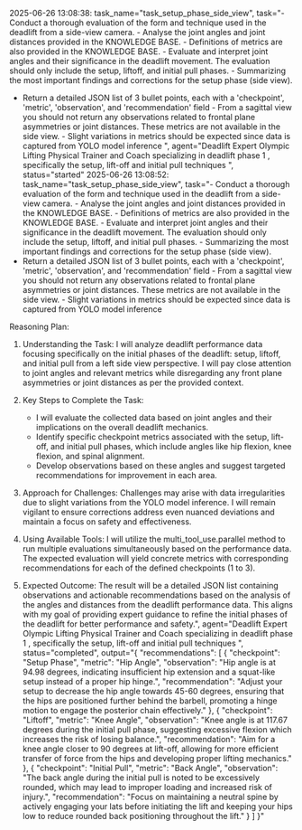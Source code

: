 2025-06-26 13:08:38: task_name="task_setup_phase_side_view", task="- Conduct a thorough evaluation of the form and technique used in the deadlift from a side-view camera. - Analyse the joint angles and joint distances provided in the KNOWLEDGE BASE. - Definitions of metrics are also provided in the KNOWLEDGE BASE. - Evaluate and interpret joint angles and their significance in the deadlift movement. The evaluation should only include the setup, liftoff, and initial pull phases. - Summarizing the most important findings and corrections for the setup phase (side view).
- Return a detailed JSON list of 3 bullet points, each with a 'checkpoint', 'metric', 'observation', and 'recommendation' field - From a sagittal view you should not return any observations related to frontal plane asymmetries or joint distances. These metrics are not available in the side view. - Slight variations in metrics should be expected since data is captured from YOLO model inference
", agent="Deadlift Expert Olympic Lifting Physical Trainer and Coach specializing in deadlift phase 1 , specifically the setup, lift-off and initial pull techniques
", status="started"
2025-06-26 13:08:52: task_name="task_setup_phase_side_view", task="- Conduct a thorough evaluation of the form and technique used in the deadlift from a side-view camera. - Analyse the joint angles and joint distances provided in the KNOWLEDGE BASE. - Definitions of metrics are also provided in the KNOWLEDGE BASE. - Evaluate and interpret joint angles and their significance in the deadlift movement. The evaluation should only include the setup, liftoff, and initial pull phases. - Summarizing the most important findings and corrections for the setup phase (side view).
- Return a detailed JSON list of 3 bullet points, each with a 'checkpoint', 'metric', 'observation', and 'recommendation' field - From a sagittal view you should not return any observations related to frontal plane asymmetries or joint distances. These metrics are not available in the side view. - Slight variations in metrics should be expected since data is captured from YOLO model inference


Reasoning Plan:
1. Understanding the Task: I will analyze deadlift performance data focusing specifically on the initial phases of the deadlift: setup, liftoff, and initial pull from a left side view perspective. I will pay close attention to joint angles and relevant metrics while disregarding any front plane asymmetries or joint distances as per the provided context.

2. Key Steps to Complete the Task: 
   - I will evaluate the collected data based on joint angles and their implications on the overall deadlift mechanics.  
   - Identify specific checkpoint metrics associated with the setup, lift-off, and initial pull phases, which include angles like hip flexion, knee flexion, and spinal alignment.  
   - Develop observations based on these angles and suggest targeted recommendations for improvement in each area.

3. Approach for Challenges: Challenges may arise with data irregularities due to slight variations from the YOLO model inference. I will remain vigilant to ensure corrections address even nuanced deviations and maintain a focus on safety and effectiveness.

4. Using Available Tools: I will utilize the multi_tool_use.parallel method to run multiple evaluations simultaneously based on the performance data. The expected evaluation will yield concrete metrics with corresponding recommendations for each of the defined checkpoints (1 to 3). 

5. Expected Outcome: The result will be a detailed JSON list containing observations and actionable recommendations based on the analysis of the angles and distances from the deadlift performance data. This aligns with my goal of providing expert guidance to refine the initial phases of the deadlift for better performance and safety.", agent="Deadlift Expert Olympic Lifting Physical Trainer and Coach specializing in deadlift phase 1 , specifically the setup, lift-off and initial pull techniques
", status="completed", output="{
  "recommendations": [
    {
      "checkpoint": "Setup Phase",
      "metric": "Hip Angle",
      "observation": "Hip angle is at 94.98 degrees, indicating insufficient hip extension and a squat-like setup instead of a proper hip hinge.",
      "recommendation": "Adjust your setup to decrease the hip angle towards 45-60 degrees, ensuring that the hips are positioned further behind the barbell, promoting a hinge motion to engage the posterior chain effectively."
    },
    {
      "checkpoint": "Liftoff",
      "metric": "Knee Angle",
      "observation": "Knee angle is at 117.67 degrees during the initial pull phase, suggesting excessive flexion which increases the risk of losing balance.",
      "recommendation": "Aim for a knee angle closer to 90 degrees at lift-off, allowing for more efficient transfer of force from the hips and developing proper lifting mechanics."
    },
    {
      "checkpoint": "Initial Pull",
      "metric": "Back Angle",
      "observation": "The back angle during the initial pull is noted to be excessively rounded, which may lead to improper loading and increased risk of injury.",
      "recommendation": "Focus on maintaining a neutral spine by actively engaging your lats before initiating the lift and keeping your hips low to reduce rounded back positioning throughout the lift."
    }
  ]
}"
